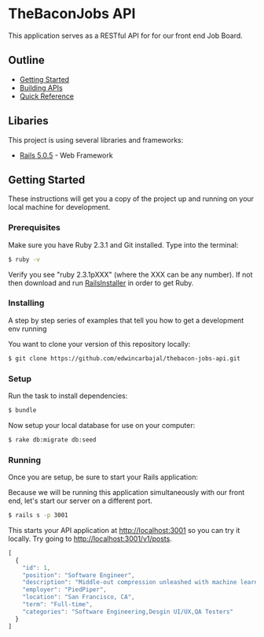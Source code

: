 # TheBaconJobs API

This application serves as a RESTful API for for our front end Job Board.

## Outline

- [Getting Started](#getting-started)
- [Building APIs](#building-apis)
- [Quick Reference](#quick-reference)

## Libaries

This project is using several libraries and frameworks:

 - [Rails 5.0.5](http://rubyonrails.org/) - Web Framework

 ## Getting Started

These instructions will get you a copy of the project up and running on your local machine for development.

### Prerequisites

Make sure you have Ruby 2.3.1 and Git installed. Type into the terminal:

```bash
$ ruby -v
```

Verify you see "ruby 2.3.1pXXX" (where the XXX can be any number). If not then download and run [RailsInstaller](http://railsinstaller.org/) in order to get Ruby.

### Installing

A step by step series of examples that tell you how to get a development env running

You want to clone your version of this repository locally:

```bash
$ git clone https://github.com/edwincarbajal/thebacon-jobs-api.git
```

### Setup

Run the task to install dependencies:

```bash
$ bundle
```

Now setup your local database for use on your computer:

```bash
$ rake db:migrate db:seed
```

### Running

Once you are setup, be sure to start your Rails application:

Because we will be running this application simultaneously with our front end, let's start our server on a different port.

```bash
$ rails s -p 3001
```

This starts your API application at <http://localhost:3001> so you
can try it locally. Try going to <http://localhost:3001/v1/posts>.

```javascript
[
  {
    "id": 1,
    "position": "Software Engineer",
    "description": "Middle-out compression unleashed with machine learning.",
    "employer": "PiedPiper",
    "location": "San Francisco, CA",
    "term": "Full-time",
    "categories": "Software Engineering,Desgin UI/UX,QA Testers"
  }
]
```
